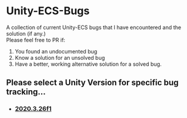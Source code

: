 # Unity-ECS-Bugs
A collection of current Unity-ECS bugs that I have encountered and the solution (if any.)  
Please feel free to PR if:
1. You found an undocumented bug
2. Know a solution for an unsolved bug
3. Have a better, working alternative solution for a solved bug.
  

## Please select a Unity Version for specific bug tracking...
* ### [2020.3.26f1]()
